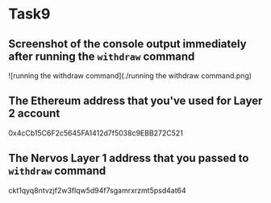 # Task9

## Screenshot of the console output immediately after running the `withdraw` command

![running the withdraw command](./running the withdraw command.png)

## The Ethereum address that you've used for  Layer 2 account 

0x4cCb15C6F2c5645FA1412d7f5038c9EBB272C521



## The Nervos Layer 1 address that you passed to `withdraw` command 

ckt1qyq8ntvzjf2w3flqw5d94f7sgamrxrzmt5psd4at64